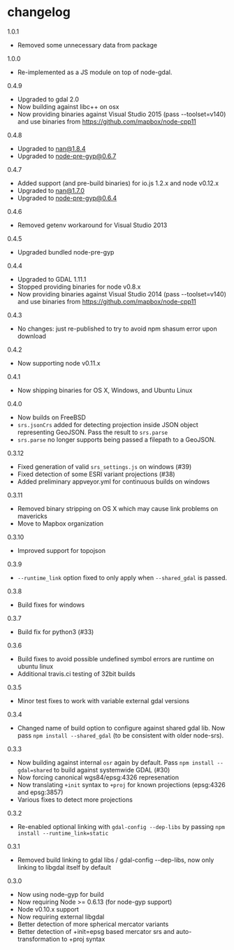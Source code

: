 # changelog

1.0.1

 - Removed some unnecessary data from package

1.0.0

 - Re-implemented as a JS module on top of node-gdal.

0.4.9

 - Upgraded to gdal 2.0
 - Now building against libc++ on osx
 - Now providing binaries against Visual Studio 2015 (pass --toolset=v140) and use binaries from https://github.com/mapbox/node-cpp11


0.4.8

 - Upgraded to nan@1.8.4
 - Upgraded to node-pre-gyp@0.6.7

0.4.7

 - Added support (and pre-build binaries) for io.js 1.2.x and node v0.12.x
 - Upgraded to nan@1.7.0
 - Upgraded to node-pre-gyp@0.6.4

0.4.6

 - Removed getenv workaround for Visual Studio 2013

0.4.5

 - Upgraded bundled node-pre-gyp

0.4.4

 - Upgraded to GDAL 1.11.1
 - Stopped providing binaries for node v0.8.x
 - Now providing binaries against Visual Studio 2014 (pass --toolset=v140) and use binaries from https://github.com/mapbox/node-cpp11

0.4.3

 - No changes: just re-published to try to avoid npm shasum error upon download

0.4.2

 - Now supporting node v0.11.x

0.4.1

 - Now shipping binaries for OS X, Windows, and Ubuntu Linux

0.4.0

 - Now builds on FreeBSD
 - `srs.jsonCrs` added for detecting projection inside JSON object representing GeoJSON. Pass the result to `srs.parse`
 - `srs.parse` no longer supports being passed a filepath to a GeoJSON.

0.3.12

 - Fixed generation of valid `srs_settings.js` on windows (#39)
 - Fixed detection of some ESRI variant projections (#38)
 - Added preliminary appveyor.yml for continuous builds on windows

0.3.11

 - Removed binary stripping on OS X which may cause link problems on mavericks
 - Move to Mapbox organization

0.3.10

 - Improved support for topojson

0.3.9

 - `--runtime_link` option fixed to only apply when `--shared_gdal` is passed.

0.3.8

 - Build fixes for windows

0.3.7

 - Build fix for python3 (#33)

0.3.6

 - Build fixes to avoid possible undefined symbol errors are runtime on ubuntu linux
 - Additional travis.ci testing of 32bit builds

0.3.5

 - Minor test fixes to work with variable external gdal versions

0.3.4

 - Changed name of build option to configure against shared gdal lib. Now pass `npm install --shared_gdal` (to be consistent with older node-srs).

0.3.3

 - Now building against internal `osr` again by default. Pass `npm install --gdal=shared` to build against systemwide GDAL (#30)
 - Now forcing canonical wgs84/epsg:4326 represenation
 - Now translating `+init` syntax to `+proj` for known projections (epsg:4326 and epsg:3857)
 - Various fixes to detect more projections

0.3.2

 - Re-enabled optional linking with `gdal-config --dep-libs` by passing `npm install --runtime_link=static`

0.3.1

 - Removed build linking to gdal libs / gdal-config --dep-libs, now only linking to libgdal itself by default

0.3.0

 - Now using node-gyp for build
 - Now requiring Node >= 0.6.13 (for node-gyp support)
 - Node v0.10.x support
 - Now requiring external libgdal
 - Better detection of more spherical mercator variants
 - Better detection of +init=epsg based mercator srs and auto-transformation to +proj syntax
